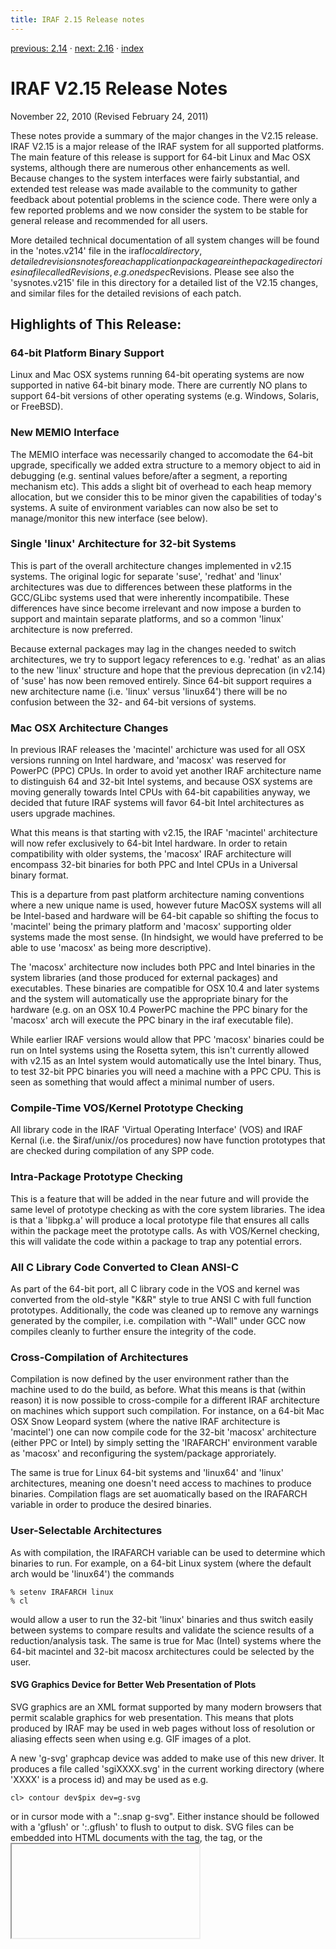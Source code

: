```yaml
---
title: IRAF 2.15 Release notes
---
```


[previous: 2.14](2.14) · [next: 2.16](2.16) · [index](index)

# IRAF V2.15 Release Notes

November 22, 2010 (Revised February 24, 2011)

These notes provide a summary of the major changes in the V2.15
release. IRAF V2.15 is a major release of the IRAF system for all
supported platforms. The main feature of this release is support for
64-bit Linux and Mac OSX systems, although there are numerous other
enhancements as well.  Because changes to the system interfaces were
fairly substantial, and extended test release was made available to
the community to gather feedback about potential problems in the
science code.  There were only a few reported problems and we now
consider the system to be stable for general release and recommended
for all users.

More detailed technical documentation of all system changes will be
found in the 'notes.v214' file in the iraf$local directory, detailed
revisions notes for each application package are in the package
directories in a file called Revisions, e.g. onedspec$Revisions.
Please see also the 'sysnotes.v215' file in this directory for a
detailed list of the V2.15 changes, and similar files for the detailed
revisions of each patch.

## Highlights of This Release:

### 64-bit Platform Binary Support

Linux and Mac OSX systems running 64-bit operating systems are now
supported in native 64-bit binary mode.  There are currently NO plans
to support 64-bit versions of other operating systems (e.g. Windows,
Solaris, or FreeBSD).

### New MEMIO Interface

The MEMIO interface was necessarily changed to accomodate the 64-bit
upgrade, specifically we added extra structure to a memory object to
aid in debugging (e.g. sentinal values before/after a segment, a
reporting mechanism etc).  This adds a slight bit of overhead to each
heap memory allocation, but we consider this to be minor given the
capabilities of today's systems.  A suite of environment variables
can now also be set to manage/monitor this new interface (see below).

### Single 'linux' Architecture for 32-bit Systems

This is part of the overall architecture changes implemented in v2.15
systems.  The original logic for separate 'suse', 'redhat' and 'linux'
architectures was due to differences between these platforms in the
GCC/GLibc systems used that were inherently incompatibile.  These
differences have since become irrelevant and now impose a burden to
support and maintain separate platforms, and so a common 'linux'
architecture is now preferred.

Because external packages may lag in the changes needed to switch
architectures, we try to support legacy references to e.g. 'redhat' as
an alias to the new 'linux' structure and hope that the previous
deprecation (in v2.14) of 'suse' has now been removed entirely.  Since
64-bit support requires a new architecture name (i.e. 'linux' versus
'linux64') there will be no confusion between the 32- and 64-bit
versions of systems.

### Mac OSX Architecture Changes

In previous IRAF releases the 'macintel' archicture was used for all
OSX versions running on Intel hardware, and 'macosx' was reserved for
PowerPC (PPC) CPUs.  In order to avoid yet another IRAF architecture
name to distinguish 64 and 32-bit Intel systems, and because OSX
systems are moving generally towards Intel CPUs with 64-bit
capabilities anyway, we decided that future IRAF systems will favor
64-bit Intel architectures as users upgrade machines.

What this means is that starting with v2.15, the IRAF 'macintel'
architecture will now refer exclusively to 64-bit Intel hardware.  In
order to retain compatibility with older systems, the 'macosx' IRAF
architecture will encompass 32-bit binaries for both PPC and Intel
CPUs in a Universal binary format.

This is a departure from past platform architecture naming conventions
where a new unique name is used, however future MacOSX systems will
all be Intel-based and hardware will be 64-bit capable so shifting the
focus to 'macintel' being the primary platform and 'macosx' supporting
older systems made the most sense.  (In hindsight, we would have
preferred to be able to use 'macosx' as being more descriptive).

The 'macosx' architecture now includes both PPC and Intel binaries in
the system libraries (and those produced for external packages) and
executables.  These binaries are compatible for OSX 10.4 and later
systems and the system will automatically use the appropriate binary
for the hardware (e.g. on an OSX 10.4 PowerPC machine the PPC binary
for the 'macosx' arch will execute the PPC binary in the iraf
executable file).

While earlier IRAF versions would allow that PPC 'macosx' binaries
could be run on Intel systems using the Rosetta sytem, this isn't
currently allowed with v2.15 as an Intel system would automatically
use the Intel binary.  Thus, to test 32-bit PPC binaries you will need
a machine with a PPC CPU.  This is seen as something that would affect
a minimal number of users.

### Compile-Time VOS/Kernel Prototype Checking

All library code in the IRAF 'Virtual Operating Interface' (VOS)
and IRAF Kernal (i.e. the $iraf/unix//os procedures) now have 
function prototypes that are checked during compilation of any
SPP code.

### Intra-Package Prototype Checking

This is a feature that will be added in the near future and will
provide the same level of prototype checking as with the core
system libraries.  The idea is that a 'libpkg.a' will produce a
local prototype file that ensures all calls within the package meet
the prototype calls.  As with VOS/Kernel checking, this will
validate the code within a package to trap any potential errors.

### All C Library Code Converted to Clean ANSI-C

As part of the 64-bit port, all C library code in the VOS and
kernel was converted from the old-style "K&R" style to true ANSI C
with full function prototypes.  Additionally, the code was cleaned
up to remove any warnings generated by the compiler, i.e.
compilation with "-Wall" under GCC now compiles cleanly to further
ensure the integrity of the code.

### Cross-Compilation of Architectures

Compilation is now defined by the user environment rather than the
machine used to do the build, as before.  What this means is that
(within reason) it is now possible to cross-compile for a different
IRAF architecture on machines which support such compilation.  For
instance, on a 64-bit Mac OSX Snow Leopard system (where the native
IRAF architecture is 'macintel') one can now compile code for the
32-bit 'macosx' architecture (either PPC or Intel) by simply
setting the 'IRAFARCH' environment varable as 'macosx' and
reconfiguring the system/package approriately.

The same is true for Linux 64-bit systems and 'linux64' and
'linux' architectures, meaning one doesn't need access to machines
to produce binaries.  Compilation flags are set auomatically based
on the IRAFARCH variable in order to produce the desired binaries.

### User-Selectable Architectures

As with compilation, the IRAFARCH variable can be used to determine
which binaries to run.  For example, on a 64-bit Linux system (where
the default arch would be 'linux64') the commands

```
% setenv IRAFARCH linux
% cl
```

would allow a user to run the 32-bit 'linux' binaries and thus 
switch easily between systems to compare results and validate the
science results of a reduction/analysis task.  The same is true for
Mac (Intel) systems where the 64-bit macintel and 32-bit macosx
architectures could be selected by the user.

#### SVG Graphics Device for Better Web Presentation of Plots

SVG graphics are an XML format supported by many modern browsers
that permit scalable graphics for web presentation.  This means
that plots produced by IRAF may be used in web pages without 
loss of resolution or aliasing effects seen when using e.g. GIF
images of a plot.

A new 'g-svg' graphcap device was added to make use of this
new driver.  It produces a file called 'sgiXXXX.svg' in the current
working directory (where 'XXXX' is a process id) and may be used
as e.g.

```
cl> contour dev$pix dev=g-svg
```

or in cursor mode with a ":.snap g-svg".  Either instance should
be followed with a 'gflush' or ':.gflush' to flush to output to
disk.  SVG files can be embedded into HTML documents with the <embed>
tag, the <object> tag, or the <iframe> tag.

### Simplified Build From Source

At the request of users, a toplevel 'Makefile' is now available
for building or configuring the system with a single command.  This
Makefile is a simple driver for scripts that do all the work
using conventional IRAF commands.  Allowed 'make' command targets
include:

```
all             alias for 'update'
sysgen          do a complete sysgen
update          update system since last sysgen
updatex         update with debugging flags enabled
src             clean system of current binaries
clean           clean system of current binaries
pristine        clean system of all binaries
noao            compile the NOAO package
summary         print core/noao/tables spool file summaries
showarch        show currently configure arch
<arch>          reconfigure for named architecture
```

### Simplified Download/Install Process

This release introduces a change in the distribution model used for
IRAF.  Specifically, we recognize the majority of users will be running on
single-user machines such as personal laptops or desktop systems (the
earlier distribution model was based on the idea of a central server
supporting many client machines).  As such, the need for separate source
and binary distributions and a separation of these in the directory
hierarchy is now unnecessarily complicated for most users.  While the
previous form of the distribution files are still available, the preferred
method is to use the single-file distributions.  All distribution files
include full source, differences are in which binaries are also included.

### Simplified External Package Installation

Dynamic package loading is a new feature in v2.15 that allows for
package directories created in the iraf$extern directory to be automatically
defined when the CL is started.  The means that external package installation
no longer *requires* that the `hlib$extern.pkg` file be edited to define the
package, although that remains an option for packages which somehow cannot
conform to this new scheme.

### COLOR and VOL packages now part of Core System

Both the COLOR and VOL external packages have been incorporated
into the PROTO package.  These packages are no longer being
developed but are required by some users so will continue to be
supported as prototype software.

### Improved Documentation

Thanks to Jason Quinn, the help pages for dozens of tasks have been
cleaned of long-standing typo and formatting errors.  In many cases
Jason's suggestions have also served to clarify the meaning of the
text, or correct the help wrt to how to task actually operates.

## Platform Support:

IRAF V2.15 supports only the following platforms:
 
* PC-IRAF
  - supports RedHat 9 thru Fedora/RHEL/Centos     		(LNUX)
  - supports Mac OS X 10.4 and higher (ppc and intel)    	(MACX)
  - supports Debian 3.1 and higher     			(LNUX)

  (The following platforms are planned but not yet available:)
  - supports FreeBSD 6.3 and higher				(FBSD)
  - supports Solaris 10 (x86) 				(SSOL)
  - supports Cygwin (Windows XP and Vista)			(CYGW)
 
* Sun/IRAF
  - supports SunOS 4.1					(SOS4)
  - supports Solaris 5.5.1 thru Solaris 10			(SSUN)
 
Note that PC platforms not mentioned here specifically may still be
supported by one or more of the distributions (e.g. Ubuntu can use LNUX).

## CORE IRAF REVISIONS SUMMARY

This section describes changes to tasks in the IRAF core system
other than routine bug fixes.  

### New Tasks

* images.imcoords:
  - hpctran - Convert between HEALPix row and spherical coordinate

* proto:
  - mkglbhdr - Make global header from keywords in images and reference

* system:
  - bench - Demonstration benchmark task

### Existing Tasks with New Parameters or New Parameter Defaults

* images.imfit.fit1d
  - Adds new 'bpm' bad pixel mask parameter

* images.imutil.nhedit
  - A 'rename' parameter switch was added to renaming a keyword.

### Existing Tasks with New Capabilities

* images.immatch.imcombine:
  New 'quadrature' and 'nmodel' options to the 'combine' parameter
  are used for error propagation either with input sigma images 
  (quadrature) or where the pixel sigmas may be computed by the 
  noise model used by this task (nmodel).

## NOAO PACKAGE REVISIONS SUMMARY

This section describes changes to tasks in the NOAO package tasks
other than routine bug fixes.  


### New NOAO Package Tasks

* noao.nproto:
  - skygroup: Group a list containing RA and Dec into spatial sublists
  - skysep: Compute arc separation of two RA/Dec values

### Existing Packages and Tasks with New Parameters or New Parameter Defaults

* artdata.mkpattern:
  Added 'long' to allowed list of data types.

* onedspec.specplot:
  Added new 'transform' parameter to allow scaling the spectrum
  pixel values.  Currently only 'log' is implemented.

* twodspec.apextract.apall:
  Changed default for 'maxsep from 1000 to 100000.

### Existing Tasks with New Capabilities

* astcat.agetcat
  Added usnob1@usno, usnoa2@usno, nomad@usno and act@usno

* imred.doecslit, imred.doefoe, imred.doslit:
  Changed the default maxsep from 1000 to 100000.  Unless users reset
  the default their expectation is that marking apertures will not
  skip an aperture number no matter how far apart the aperturers are.

* fibers.skysub.cl:
  Added 'sum' as an enumerated "combine" choice.

* nproto.skysep:
  Added an 'enum' to the 'raunit' param to enforce choices.

* obsutil.sptime:
  Made all graphs auto-scale.   Added a "generic" disperser type to
  force using the desired wavelength and dispersion without defining 
  a grating whose mapping between position on the detector and wave-
  length might be wrong.

* twodspec.apextract:
  The 's' key now works on the current aperture rather than the nearest.

## BUG LOGS FIXED BY THIS RELEASE

The following buglog entries are fixed by the this V2.15 release:

```
NUMBER:	567
MODULE:	apall, apedit
SYSTEM:	V2.11-V2.14.1
DATE:	Tue Oct  7 10:53:14 MST 2008
FROM:	valdes

BUG:	The :parameters and :apertures commands cause the task to exit with
	an error that parameter "apertures" isn't found.  This problem has
	existed for a long time due to a missing parameter in the hidden
	parameter sets.

STATUS:	Fixed for the next release.
```
```
NUMBER:	568
MODULE:	imcombine
SYSTEM:	-V2.14.1
DATE:	Tue Oct  7 12:52:35 MST 2008
FROM:	valdes

BUG:	When using avsigclip, ccdclip, or sigclip rejection around the
	median (mclip=yes) the resulting final median may be incorrect.
	This will generally only occur if unusually small low sigma values,
	such as lsigma=1, are used.  This was due to using a wrong
	variable.

STATUS:	This is fixed for the next release.
```
```
NUMBER:	570
MODULE:	imexpr, mskexpr, or tasks other asks using the expression evaluator
SYSTEM:	-V2.14.1
DATE:	Mon Nov  3 22:16:41 MST 2008
FROM:	valdes

BUG:	Use of the built-in functions mod, min, max, and median produce an
	"incompatible types" error even though the types of the arguments are
	correct.  This is a due to a coding error.  There is no workaround
	other than using alternative ways to express the desired
	expression.

STATUS:	Fixed for the next release.
```
```
NUMBER:	571
MODULE:	IMAGES.IMUTIL.HSELECT
SYSTEM:	V2.14
DATE:	Fri Jan  2 21:41:53 MST 2009
FROM:	fitz

BUG:	The use of a '$' in a field name was causing the 'missing' value
	to always be printed even if the field exists in the image.  This
	was caused by a failure to check for the character and removing it
	prior to getting the value from the header.  There is no workaround,
	the code change is trivial.

STATUS:	Fixed for the next release.
```
```
NUMBER:	573
MODULE:	mscimage
SYSTEM:	- V4.9 August, 2008
DATE:	Fri Sep 18 08:36:30 MST 2009
FROM:	valdes (discovered and diagosed by Thomas de Boer)

BUG:	The task ignores the parameters "boundary" and "blank" which are
	fixed to be "constant" and "0." respectively.

STATUS:	This is fixed for the next release.
```
